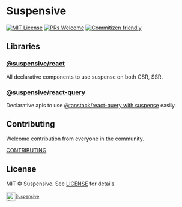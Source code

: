 # Suspensive

[![MIT License](https://img.shields.io/badge/license-MIT-blue.svg)](https://github.com/suspensive/react/blob/main/LICENSE) [![PRs Welcome](https://img.shields.io/badge/PRs-welcome-brightgreen.svg)](https://github.com/suspensive/react/pulls) [![Commitizen friendly](https://img.shields.io/badge/commitizen-friendly-brightgreen.svg)](http://commitizen.github.io/cz-cli/)

## Libraries

### [@suspensive/react](https://github.com/suspensive/react/tree/main/packages/react)

All declarative components to use suspense on both CSR, SSR.

### [@suspensive/react-query](https://github.com/suspensive/react/tree/main/packages/react-query)

Declarative apis to use [@tanstack/react-query with suspense](https://tanstack.com/query/v4/docs/guides/suspense) easily.

## Contributing

Welcome contribution from everyone in the community.

[CONTRIBUTING](https://github.com/suspensive/react/pulls)

## License

MIT © Suspensive. See [LICENSE](./LICENSE) for details.

<div align="center">
  <a title="Suspensive" href="https://github.com/suspensive">
    <div style='display:flex; align-items:center;'>
      <img alt="Suspensive" src="https://github.com/suspensive.png" width="24">
      <sup>Suspensive</sup>
    </div>
  </a>
</div>
